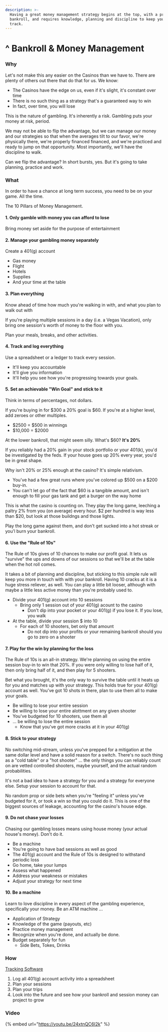 ```yaml
---
description: >-
  Having a great money management strategy begins at the top, with a proper
  bankroll, and requires knowledge, planning and discipline to keep you on
  track.
---
```


# ^ Bankroll & Money Management

### Why

Let's not make this any easier on the Casinos than we have to. There are plenty of others out there that do that for us. We know:

* The Casinos have the edge on us, even if it's slight, it's constant over time
* There is no such thing as a strategy that's a guaranteed way to win
* In fact, over time, you will lose

This is the nature of gambling. It's inherently a risk. Gambling puts your money at risk, period.

We may not be able to flip the advantage, but we can manage our money and our strategies so that when the averages tilt to our favor, we're physically there, we're properly financed financed, and we're practiced and ready to jump on that opportunity. Most importantly, we'll have the discipline to walk.

Can we flip the advantage? In short bursts, yes. But it's going to take planning, practice and work.

### What

In order to have a chance at long term success, you need to be on your game. All the time.

The 10 Pillars of Money Management. 

#### 1. Only gamble with money you can afford to lose

Bring money set aside for the purpose of entertainment

#### 2. Manage your gambling money separately

Create a 401\(g\) account

* Gas money
* Flight
* Hotels
* Supplies
* And your time at the table

#### 3. Plan everything

Know ahead of time how much you're walking in with, and what you plan to walk out with

If you're playing multiple sessions in a day \(i.e. a Vegas Vacation\), only bring one session's worth of money to the floor with you.

Plan your meals, breaks, and other activities.

#### 4. Track and log everything

Use a spreadsheet or a ledger to track every session. 

* It'll keep you accountable
* It'll give you information
* It'll help you see how you're progressing towards your goals.

#### 5. Set an achievable "Win Goal" and stick to it

Think in terms of percentages, not dollars.

If you're buying in for $300 a 20% goal is $60. If you're at a higher level, add zeroes or other multiples. 

* $2500 = $500 in winnings
* $10,000 = $2000

At the lower bankroll, that might seem silly. What's $60? **It's 20%**

If you reliably had a 20% gain in your stock portfolio or your 401\(k\),  you'd be investigated by the feds. If your house goes up 20% every year, you'd be in great shape.

Why isn't 20% or 25% enough at the casino? It's simple relativism. 

* You've had a few great runs where you've colored up $500 on a $200 buy-in. 
* You can't let go of the fact that $60 is a tangible amount, and isn't enough to fill your gas tank and get a burger on the way home

This is what the casino is counting on. They play the long game, leeching a paltry 2% from you \(on average\) every hour. $2 per hundred is way less than $20, but look at those buildngs and those lights.

Play the long game against them, and don't get sucked into a hot streak or you'l burn your bankroll.

#### 6. Use the "Rule of 10s"

The Rule of 10s gives of 10 chances to make our profit goal. It lets us "survive" the ups and downs of our sessions so that we'll be at the table when the hot roll comes.

It takes a bit of planning and discipline, but sticking to this simple rule will keep you more in touch with with your bankroll. Having 10 cracks at it is a huge stress reliever, as well. You can play a little bit looser, although with maybe a little less active money than you're probably used to.

* Divide your 401\(g\) account into 10 sessions
  * Bring only 1 session out of your 401\(g\) acount to the casino
    * Don't dip into your pocket or your 401\(g\) if you lose it. If you lose, you walk
* At the table, divide your session $ into 10
  * For each of 10 shooters, bet only that amount
    * Do not dip into your profits or your remaining bankroll should you go to zero on a shooter

#### 7. Play for the win by planning for the loss

The Rule of 10s is an all-in strategy. We're planning on using the entire session buy-in to win that 20%. If you were only willing to lose half of it, then only bring half of it, and then play for 5 shooters. 

Bet what you brought, it's the only way to survive the table until it heats up for you and matches up with your strategy.  This holds true for your 401\(g\) account as well. You've got 10 shots in there, plan to use them all to make your goals. 

* Be willing to lose your entire session
* Be willing to lose your entire alottment on any given shooter
* You've budgeted for 10 shooters, use them all
* ... be willing to lose the entire session 
  * Know that you've got more cracks at it in your 401\(g\)

#### 8. Stick to your strategy

No switching mid-stream, unless you've prepped for a mitigation at the same dollar level and have a solid reason for a switch. There's no such thing as a "cold table" or a "hot shooter" ... the only things you can reliably count on are vetted controlled shooters, maybe yourself, and the actual random probabilities.

It's not a bad idea to have a strategy for you and a strategy for everyone else. Setup your session to account for that.

No random prop or side bets when you're "feeling it" unless you've budgeted for it, or took a win so that you could do it. This is one of the biggest sources of leakage, accounting for the casino's house edge.

#### 9. Do not chase your losses

Chasing our gambling losses means using house money \(your actual house's money\). Don't do it.

* Be a machine
* You're going to have bad sessions as well as good
* The 401\(g\) account and the Rule of 10s is designed to withstand periodic loss
* Go home, take your lumps
* Assess what happened
* Address your weakness or mistakes
* Adjust your strategy for next time

#### 10. Be a machine

Learn to love discipline in every aspect of the gambling experience, specifically your money. Be an ATM machine ... 

* Application of Strategy
* Knowledge of the game \(payouts, etc\)
* Practice money management
* Recognize when you're done, and actually be done.
* Budget separately for fun
  * Side Bets, Tokes, Drinks

#### 

### How

[Tracking Software](https://docs.google.com/spreadsheets/d/1guOGSmhXrZghUE0ePRGLuLf1mU2rK7Wzomqxni0-lQY/copy)

1. Log all 401\(g\) account activity into a spreadsheet
2. Plan your sessions
3. Plan your trips
4. Look into the future and see how your bankroll and session money can project to grow

### Video

{% embed url="https://youtu.be/24xtnQC6I2k" %}



